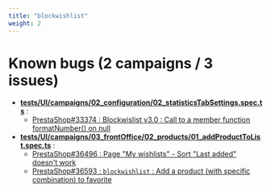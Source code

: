 ```yaml
---
title: "blockwishlist"
weight: 2
---
```


# Known bugs (2 campaigns / 3 issues)
* **[tests/UI/campaigns/02_configuration/02_statisticsTabSettings.spec.ts](https://github.com/PrestaShop/blockwishlist/tree/dev/tests/UI/campaigns/02_configuration/02_statisticsTabSettings.spec.ts)** :
  * [PrestaShop#33374 : Blockwislist v3.0 : Call to a member function formatNumber() on null](https://github.com/PrestaShop/PrestaShop/issues/33374)
* **[tests/UI/campaigns/03_frontOffice/02_products/01_addProductToList.spec.ts](https://github.com/PrestaShop/blockwishlist/tree/dev/tests/UI/campaigns/03_frontOffice/02_products/01_addProductToList.spec.ts)** :
  * [PrestaShop#36496 : Page "My wishlists" - Sort "Last added" doesn't work ](https://github.com/PrestaShop/PrestaShop/issues/36496)
  * [PrestaShop#36593 : `blockwishlist` : Add a product (with specific combination) to favorite ](https://github.com/PrestaShop/PrestaShop/issues/36593)
